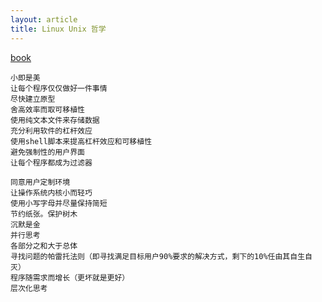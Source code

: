 ```yaml
---
layout: article
title: Linux Unix 哲学
---
```


 [book](https://book.douban.com/subject/1989976/)


```
小即是美
让每个程序仅仅做好一件事情
尽快建立原型
舍高效率而取可移植性
使用纯文本文件来存储数据
充分利用软件的杠杆效应
使用shell脚本来提高杠杆效应和可移植性
避免强制性的用户界面
让每个程序都成为过滤器
```

```
同意用户定制环境
让操作系统内核小而轻巧
使用小写字母并尽量保持简短
节约纸张。保护树木
沉默是金
并行思考
各部分之和大于总体
寻找问题的帕雷托法则（即寻找满足目标用户90%要求的解决方式，剩下的10%任由其自生自灭）
程序随需求而增长（更坏就是更好）
层次化思考

```